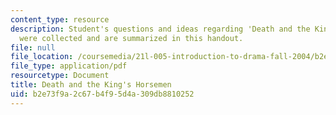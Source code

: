 ```yaml
---
content_type: resource
description: Student's questions and ideas regarding 'Death and the King's Horseman'
  were collected and are summarized in this handout.
file: null
file_location: /coursemedia/21l-005-introduction-to-drama-fall-2004/b2e73f9a2c67b4f95d4a309db8810252_student_question.pdf
file_type: application/pdf
resourcetype: Document
title: Death and the King's Horsemen
uid: b2e73f9a-2c67-b4f9-5d4a-309db8810252
---
```

